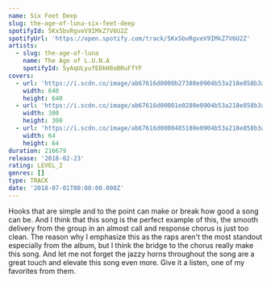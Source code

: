 ```yaml
---
name: Six Feet Deep
slug: the-age-of-luna-six-feet-deep
spotifyId: 5Kx5bvRgveV9IMkZ7V6U2Z
spotifyUrl: 'https://open.spotify.com/track/5Kx5bvRgveV9IMkZ7V6U2Z'
artists:
  - slug: the-age-of-luna
    name: The Age of L.U.N.A
    spotifyId: 5yAqULyufEDkH8oBRuFfYF
covers:
  - url: 'https://i.scdn.co/image/ab67616d0000b27380e0904b53a218e858b3ac7d'
    width: 640
    height: 640
  - url: 'https://i.scdn.co/image/ab67616d00001e0280e0904b53a218e858b3ac7d'
    width: 300
    height: 300
  - url: 'https://i.scdn.co/image/ab67616d0000485180e0904b53a218e858b3ac7d'
    width: 64
    height: 64
duration: 216679
release: '2018-02-23'
rating: LEVEL_2
genres: []
type: TRACK
date: '2018-07-01T00:00:00.000Z'
---
```

Hooks that are simple and to the point can make or break how good a song can be. And I think
that this song is the perfect example of this, the smooth delivery from the group in an
almost call and response chorus is just too clean. The reason why I emphasize this as the
raps aren't the most standout especially from the album, but I think the bridge to the
chorus really make this song. And let me not forget the jazzy horns throughout the song are
a great touch and elevate this song even more. Give it a listen, one of my favorites from them.
